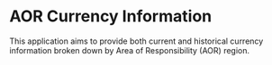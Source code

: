 # AOR Currency Information

This application aims to provide both current and historical currency information broken down by Area of Responsibility (AOR) region. 